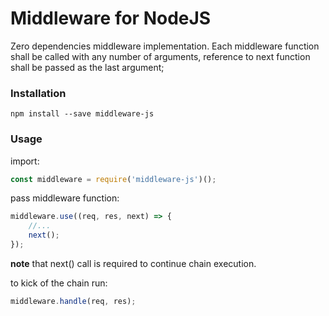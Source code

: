 # Middleware for NodeJS

Zero dependencies middleware implementation. Each middleware function shall be called with any number of arguments, reference to next function shall be passed as the last argument;

### Installation

```
npm install --save middleware-js
```

### Usage

import:
```javascript
const middleware = require('middleware-js')();
```

pass middleware function:

```javascript
middleware.use((req, res, next) => {
	//...
    next();
});
```

**note** that next() call is required to continue chain execution.

to kick of the chain run:
```javascript
middleware.handle(req, res);
```